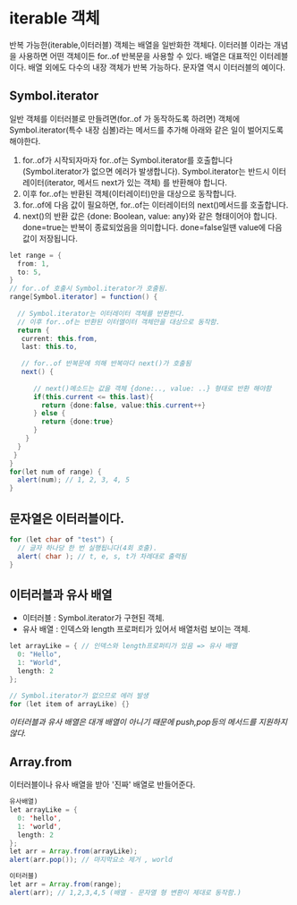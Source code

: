 # iterable 객체
반복 가능한(iterable,이터러블) 객체는 배열을 일반화한 객체다. 이터러블 이라는 개념을 사용하면 어떤 객체이든 for..of 반복문을 사용할 수 있다.
배열은 대표적인 이터레블이다. 배열 외에도 다수의 내장 객체가 반복 가능하다. 문자열 역시 이터러블의 예이다.

## Symbol.iterator
일반 객체를 이터러블로 만들려면(for..of 가 동작하도록 하려면) 객체에 Symbol.iterator(특수 내장 심볼)라는 메서드를 추가해 아래와 같은 일이 벌어지도록 해야한다.
1. for..of가 시작되자마자 for..of는 Symbol.iterator를 호출합니다(Symbol.iterator가 없으면 에러가 발생합니다). Symbol.iterator는 반드시 이터레이터(iterator, 메서드 next가 있는 객체) 를 반환해야 합니다.
2. 이후 for..of는 반환된 객체(이터레이터)만을 대상으로 동작합니다.
3. for..of에 다음 값이 필요하면, for..of는 이터레이터의 next()메서드를 호출합니다.
4. next()의 반환 값은 {done: Boolean, value: any}와 같은 형태이어야 합니다. done=true는 반복이 종료되었음을 의미합니다. done=false일땐 value에 다음 값이 저장됩니다.
```java
let range = {
  from: 1,
  to: 5,
}
// for..of 호출시 Symbol.iterator가 호출됨.
range[Symbol.iterator] = function() {
  
  // Symbol.iterator는 이터레이터 객체를 반환한다.
  // 이후 for..of는 반환된 이터엘이터 객체만을 대상으로 동작함.
  return {
   current: this.from,
   last: this.to,
   
   // for..of 반복문에 의해 반복마다 next()가 호출됨
   next() {
      
      // next()메소드는 값을 객체 {done:.., value: ..} 형태로 반환 해야함
      if(this.current <= this.last){
        return {done:false, value:this.current++}
      } else {
        return {done:true}
      }
    }
  }
 }
}
for(let num of range) {
  alert(num); // 1, 2, 3, 4, 5
}

```

## 문자열은 이터러블이다.
```java
for (let char of "test") {
  // 글자 하나당 한 번 실행됩니다(4회 호출).
  alert( char ); // t, e, s, t가 차례대로 출력됨
}
```

## 이터러블과 유사 배열
* 이터러블 : Symbol.iterator가 구현된 객체.
* 유사 배열 : 인덱스와 length 프로퍼티가 있어서 배열처럼 보이는 객체.
```java
let arrayLike = { // 인덱스와 length프로퍼티가 있음 => 유사 배열
  0: "Hello",
  1: "World",
  length: 2
};

// Symbol.iterator가 없으므로 에러 발생
for (let item of arrayLike) {}
```
*이터러블과 유사 배열은 대개 배열이 아니기 때문에 push,pop등의 메서드를 지원하지 않다.*

## Array.from
이터러블이나 유사 배열을 받아 '진짜' 배열로 반들어준다.
```java
유사배열)
let arrayLike = {
  0: 'hello',
  1: 'world',
  length: 2
};
let arr = Array.from(arrayLike);
alert(arr.pop()); // 마지막요소 제거 , world

이터러블)
let arr = Array.from(range);
alert(arr); // 1,2,3,4,5 (배열 - 문자열 형 변환이 제대로 동작함.)
```


